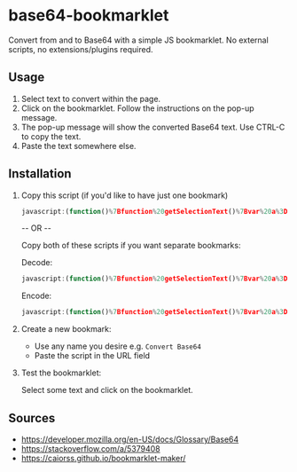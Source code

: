 # base64-bookmarklet
Convert from and to Base64 with a simple JS bookmarklet. No external scripts, no extensions/plugins required.

## Usage
1. Select text to convert within the page.
2. Click on the bookmarklet. Follow the instructions on the pop-up message.
3. The pop-up message will show the converted Base64 text. Use CTRL-C to copy the text.
4. Paste the text somewhere else.

## Installation
1. Copy this script (if you'd like to have just one bookmark)	
    ```javascript
    javascript:(function()%7Bfunction%20getSelectionText()%7Bvar%20a%3D%22%22%2Cb%3Ddocument.activeElement%2Cc%3Db%3Fb.tagName.toLowerCase()%3Anull%3Breturn%22textarea%22%3D%3Dc%7C%7C%22input%22%3D%3Dc%26%26%2F%5E(%3F%3Atext%7Csearch%7Cpassword%7Ctel%7Curl)%24%2Fi.test(b.type)%26%26%22number%22%3D%3Dtypeof%20b.selectionStart%3Fa%3Db.value.slice(b.selectionStart%2Cb.selectionEnd)%3Awindow.getSelection%26%26(a%3Dwindow.getSelection().toString())%2Ca%7Dfunction%20encode(a)%7Breturn%20window.btoa(encodeURIComponent(a).replace(%2F%25(%5B0-9A-F%5D%7B2%7D)%2Fg%2Cfunction(a%2Cb)%7Breturn%20String.fromCharCode(%220x%22%2Bb)%7D))%7Dfunction%20decode(a)%7Breturn%20a%3Da.replaceAll(%22%3D%22%2C%22%22).replaceAll(%2F%5Cs%2B%2Fg%2C%22%22)%2CdecodeURIComponent(window.atob(a))%7Dfunction%20hash(a%2Cb)%7Breturn%20a%3Fencode(b)%3Adecode(b)%7Dtry%7Bvar%20text%3DgetSelectionText()%3Btext%7C%7C(text%3Dwindow.prompt(%22Enter%20the%20text%20you%20would%20like%20to%20convert%3A%22))%3Bvar%20choice%3Dwindow.confirm(%22Press%20OK%20to%20encode%20to%20base64.%5CnPress%20CANCEL%20to%20decode%20from%20base64%22)%3Bdo%20text%3Dhash(choice%2Ctext)%3Bwhile(window.prompt(%22Press%20CTRL-C%20to%20copy%5CnPress%20ESC%2FClick%20CANCEL%20to%20close%5CnPress%20ENTER%2FClick%20OK%20to%20%22%2B(choice%3F%22encode%22%3A%22decode%22)%2B%22%20again%22%2Ctext))%7Dcatch(a)%7Bconsole.log(a)%2Cchoice%3Fwindow.alert(a)%3Awindow.alert(%22Failed%20to%20decode!%20Not%20a%20valid%20Base64!%5Cn%22)%7D%7D)()%3B
    ```
    -- OR --
    
    Copy both of these scripts if you want separate bookmarks:
    
    Decode:
      ```javascript
      javascript:(function()%7Bfunction%20getSelectionText()%7Bvar%20a%3D%22%22%2Cb%3Ddocument.activeElement%2Cc%3Db%3Fb.tagName.toLowerCase()%3Anull%3Breturn%22textarea%22%3D%3Dc%7C%7C%22input%22%3D%3Dc%26%26%2F%5E(%3F%3Atext%7Csearch%7Cpassword%7Ctel%7Curl)%24%2Fi.test(b.type)%26%26%22number%22%3D%3Dtypeof%20b.selectionStart%3Fa%3Db.value.slice(b.selectionStart%2Cb.selectionEnd)%3Awindow.getSelection%26%26(a%3Dwindow.getSelection().toString())%2Ca%7Dfunction%20decode(a)%7Breturn%20a%3Da.replaceAll(%22%3D%22%2C%22%22).replaceAll(%2F%5Cs%2B%2Fg%2C%22%22)%2CdecodeURIComponent(window.atob(a))%7Dtry%7Bvar%20text%3DgetSelectionText()%3Btext%7C%7C(text%3Dwindow.prompt(%22Enter%20the%20text%20you%20would%20like%20to%20convert%3A%22))%3Bdo%20text%3Ddecode(text)%3Bwhile(window.prompt(%22Press%20CTRL-C%20to%20copy%5CnPress%20ESC%2FClick%20CANCEL%20to%20close%5CnPress%20ENTER%2FClick%20OK%20to%20decode%20again%22%2Ctext))%7Dcatch(a)%7Bconsole.log(a)%2Cwindow.alert(%22Failed%20to%20decode!%20Not%20a%20valid%20Base64!%22)%7D%7D)()%3B
      ```
    Encode:
      ```javascript
      javascript:(function()%7Bfunction%20getSelectionText()%7Bvar%20a%3D%22%22%2Cb%3Ddocument.activeElement%2Cc%3Db%3Fb.tagName.toLowerCase()%3Anull%3Breturn%22textarea%22%3D%3Dc%7C%7C%22input%22%3D%3Dc%26%26%2F%5E(%3F%3Atext%7Csearch%7Cpassword%7Ctel%7Curl)%24%2Fi.test(b.type)%26%26%22number%22%3D%3Dtypeof%20b.selectionStart%3Fa%3Db.value.slice(b.selectionStart%2Cb.selectionEnd)%3Awindow.getSelection%26%26(a%3Dwindow.getSelection().toString())%2Ca%7Dfunction%20encode(a)%7Breturn%20window.btoa(encodeURIComponent(a).replace(%2F%25(%5B0-9A-F%5D%7B2%7D)%2Fg%2Cfunction(a%2Cb)%7Breturn%20String.fromCharCode(%220x%22%2Bb)%7D))%7Dtry%7Bvar%20text%3DgetSelectionText()%3Btext%7C%7C(text%3Dwindow.prompt(%22Enter%20the%20text%20you%20would%20like%20to%20convert%3A%22))%3Bdo%20text%3Dencode(text)%3Bwhile(window.prompt(%22Press%20CTRL-C%20to%20copy%5CnPress%20ESC%2FClick%20CANCEL%20to%20close%5CnPress%20ENTER%2FClick%20OK%20to%20encode%20again%22%2Ctext))%7Dcatch(a)%7Bconsole.log(a)%7D%7D)()%3B
      ```
2. Create a new bookmark:
   - Use any name you desire e.g. `Convert Base64`
   - Paste the script in the URL field 
3. Test the bookmarklet:

   Select some text and click on the bookmarklet.
   
   
## Sources
- https://developer.mozilla.org/en-US/docs/Glossary/Base64
- https://stackoverflow.com/a/5379408
- https://caiorss.github.io/bookmarklet-maker/
